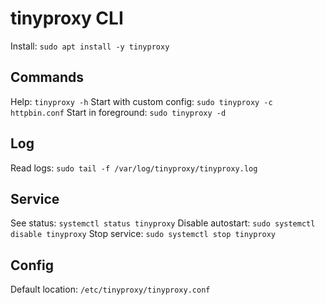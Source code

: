# tinyproxy CLI

Install: `sudo apt install -y tinyproxy`

## Commands
Help: `tinyproxy -h`
Start with custom config: `sudo tinyproxy -c httpbin.conf`
Start in foreground: `sudo tinyproxy -d`

## Log
Read logs: `sudo tail -f /var/log/tinyproxy/tinyproxy.log`

## Service
See status: `systemctl status tinyproxy`
Disable autostart: `sudo systemctl disable tinyproxy`
Stop service: `sudo systemctl stop tinyproxy`

## Config
Default location: `/etc/tinyproxy/tinyproxy.conf`
